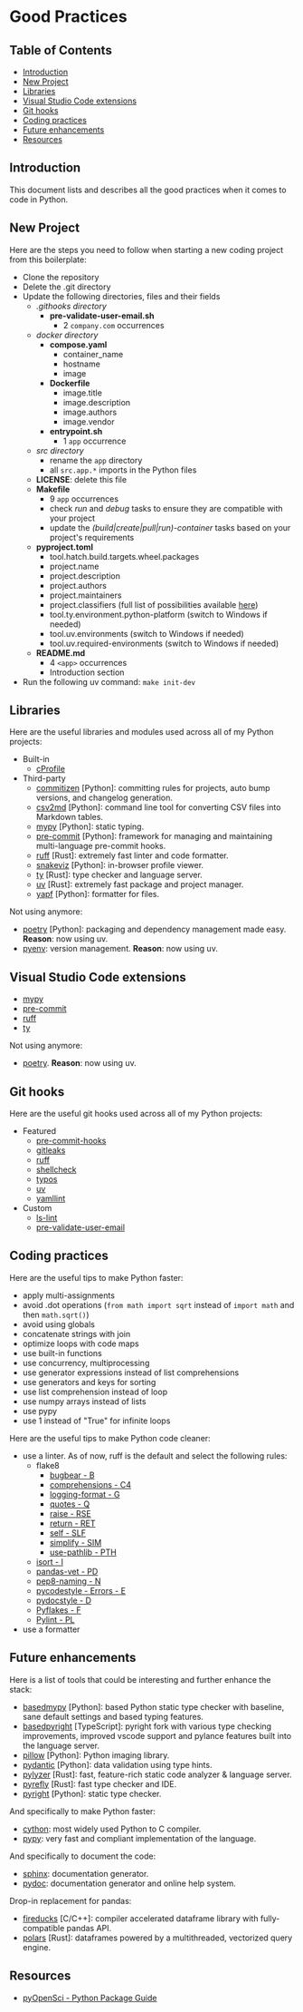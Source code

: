 # Good Practices <!-- omit in toc -->

## Table of Contents <!-- omit in toc -->

- [Introduction](#introduction)
- [New Project](#new-project)
- [Libraries](#libraries)
- [Visual Studio Code extensions](#visual-studio-code-extensions)
- [Git hooks](#git-hooks)
- [Coding practices](#coding-practices)
- [Future enhancements](#future-enhancements)
- [Resources](#resources)

## Introduction

This document lists and describes all the good practices when it comes to code in Python.

## New Project

Here are the steps you need to follow when starting a new coding project from this boilerplate:

- Clone the repository
- Delete the .git directory
- Update the following directories, files and their fields
  - *.githooks directory*
    - **pre-validate-user-email.sh**
      - 2 `company.com` occurrences
  - *docker directory*
    - **compose.yaml**
      - container_name
      - hostname
      - image
    - **Dockerfile**
      - image.title
      - image.description
      - image.authors
      - image.vendor
    - **entrypoint.sh**
      - 1 `app` occurrence
  - *src directory*
    - rename the `app` directory
    - all `src.app.*` imports in the Python files
  - **LICENSE**: delete this file
  - **Makefile**
    - 9 `app` occurrences
    - check *run* and *debug* tasks to ensure they are compatible with your project
    - update the *(build|create|pull|run)-container* tasks based on your project's requirements
  - **pyproject.toml**
    - tool.hatch.build.targets.wheel.packages
    - project.name
    - project.description
    - project.authors
    - project.maintainers
    - project.classifiers (full list of possibilities available [here](https://pypi.org/classifiers))
    - tool.ty.environment.python-platform (switch to Windows if needed)
    - tool.uv.environments (switch to Windows if needed)
    - tool.uv.required-environments (switch to Windows if needed)
  - **README.md**
    - 4 `<app>` occurrences
    - Introduction section
- Run the following uv command: `make init-dev`

## Libraries

Here are the useful libraries and modules used across all of my Python projects:

- Built-in
  - [cProfile](https://docs.python.org/3/library/profile.html)
- Third-party
  - [commitizen](https://github.com/commitizen-tools/commitizen) [Python]: committing rules for projects, auto bump versions, and changelog generation.
  - [csv2md](https://github.com/lzakharov/csv2md) [Python]: command line tool for converting CSV files into Markdown tables.
  - [mypy](https://github.com/python/mypy) [Python]: static typing.
  - [pre-commit](https://github.com/pre-commit/pre-commit) [Python]: framework for managing and maintaining multi-language pre-commit hooks.
  - [ruff](https://github.com/astral-sh/ruff) [Rust]: extremely fast  linter and code formatter.
  - [snakeviz](https://github.com/jiffyclub/snakeviz) [Python]: in-browser  profile viewer.
  - [ty](https://github.com/astral-sh/ty) [Rust]: type checker and language server.
  - [uv](https://github.com/astral-sh/uv) [Rust]: extremely fast package and project manager.
  - [yapf](https://github.com/google/yapf) [Python]: formatter for files.

Not using anymore:

- [poetry](https://github.com/python-poetry/poetry) [Python]: packaging and dependency management made easy. **Reason**: now using uv.
- [pyenv](https://github.com/pyenv/pyenv): version management. **Reason**: now using uv.

## Visual Studio Code extensions

- [mypy](https://marketplace.visualstudio.com/items?itemName=ms-python.mypy-type-checker)
- [pre-commit](https://marketplace.visualstudio.com/items?itemName=elagil.pre-commit-helper)
- [ruff](https://marketplace.visualstudio.com/items?itemName=charliermarsh.ruff)
- [ty](https://marketplace.visualstudio.com/items?itemName=astral-sh.ty)

Not using anymore:

- [poetry](https://marketplace.visualstudio.com/items?itemName=zeshuaro.vscode-python-poetry). **Reason**: now using uv.

## Git hooks

Here are the useful git hooks used across all of my Python projects:

- Featured
  - [pre-commit-hooks](https://github.com/pre-commit/pre-commit-hooks)
  - [gitleaks](https://github.com/gitleaks/gitleaks)
  - [ruff](https://github.com/astral-sh/ruff-pre-commit)
  - [shellcheck](https://github.com/shellcheck-py/shellcheck-py)
  - [typos](https://github.com/crate-ci/typos)
  - [uv](https://github.com/astral-sh/uv-pre-commit)
  - [yamllint](https://github.com/adrienverge/yamllint)
- Custom
  - [ls-lint](https://github.com/loeffel-io/ls-lint)
  - [pre-validate-user-email](.githooks/pre-validate-user-email.sh)

## Coding practices

Here are the useful tips to make Python faster:

- apply multi-assignments
- avoid .dot operations (`from math import sqrt` instead of `import math` and then `math.sqrt()`)
- avoid using globals
- concatenate strings with join
- optimize loops with code maps
- use built-in functions
- use concurrency, multiprocessing
- use generator expressions instead of list comprehensions
- use generators and keys for sorting
- use list comprehension instead of loop
- use numpy arrays instead of lists
- use pypy
- use 1 instead of "True" for infinite loops

Here are the useful tips to make Python code cleaner:

- use a linter. As of now, ruff is the default and select the following rules:
  - flake8
    - [bugbear - B](https://docs.astral.sh/ruff/rules/#flake8-bugbear-b)
    - [comprehensions - C4](https://docs.astral.sh/ruff/rules/#flake8-comprehensions-c4)
    - [logging-format - G](https://docs.astral.sh/ruff/rules/#flake8-logging-format-g)
    - [quotes - Q](https://docs.astral.sh/ruff/rules/#flake8-quotes-q)
    - [raise - RSE](https://docs.astral.sh/ruff/rules/#flake8-raise-rse)
    - [return - RET](https://docs.astral.sh/ruff/rules/#flake8-return-ret)
    - [self - SLF](https://docs.astral.sh/ruff/rules/#flake8-self-slf)
    - [simplify - SIM](https://docs.astral.sh/ruff/rules/#flake8-simplify-sim)
    - [use-pathlib - PTH](https://docs.astral.sh/ruff/rules/#flake8-use-pathlib-pth)
  - [isort - I](https://docs.astral.sh/ruff/rules/#isort-i)
  - [pandas-vet - PD](https://docs.astral.sh/ruff/rules/#pandas-vet-pd)
  - [pep8-naming - N](https://docs.astral.sh/ruff/rules/#pep8-naming-n)
  - [pycodestyle - Errors - E](https://docs.astral.sh/ruff/rules/#pycodestyle-e)
  - [pydocstyle - D](https://docs.astral.sh/ruff/rules/#pydocstyle-d)
  - [Pyflakes - F](https://docs.astral.sh/ruff/rules/#pyflakes-f)
  - [Pylint - PL](https://docs.astral.sh/ruff/rules/#pylint-pl)
- use a formatter

## Future enhancements

Here is a list of tools that could be interesting and further enhance the stack:

- [basedmypy](https://github.com/KotlinIsland/basedmypy) [Python]: based Python static type checker with baseline, sane default settings and based typing features.
- [basedpyright](https://github.com/DetachHead/basedpyright) [TypeScript]: pyright fork with various type checking improvements, improved vscode support and pylance features built into the language server.
- [pillow](https://github.com/python-pillow/Pillow) [Python]: Python imaging library.
- [pydantic](https://github.com/pydantic/pydantic) [Python]: data validation using type hints.
- [pylyzer](https://github.com/mtshiba/pylyzer) [Rust]: fast, feature-rich static code analyzer & language server.
- [pyrefly](https://github.com/facebook/pyrefly) [Rust]: fast type checker and IDE.
- [pyright](https://github.com/microsoft/pyright) [Python]: static type checker.

And specifically to make Python faster:

- [cython](https://github.com/cython/cython): most widely used Python to C compiler.
- [pypy](https://github.com/pypy/pypy): very fast and compliant implementation of the language.

And specifically to document the code:

- [sphinx](https://www.sphinx-doc.org/en/master): documentation generator.
- [pydoc](https://docs.python.org/3/library/pydoc.html): documentation generator and online help system.

Drop-in replacement for pandas:

- [fireducks](https://github.com/fireducks-dev/fireducks) [C/C++]: compiler accelerated dataframe library with fully-compatible pandas API.
- [polars](https://github.com/pola-rs/polars) [Rust]: dataframes powered by a multithreaded, vectorized query engine.

## Resources

- [pyOpenSci - Python Package Guide](https://www.pyopensci.org/python-package-guide/index.html)
